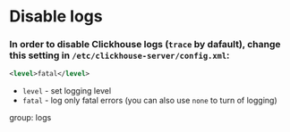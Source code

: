 # Disable logs

### In order to disable Clickhouse logs (`trace` by dafault), change this setting in `/etc/clickhouse-server/config.xml`:

```xml
<level>fatal</level>
```

- `level` - set logging level
- `fatal` - log only fatal errors (you can also use `none` to turn of logging)

group: logs


